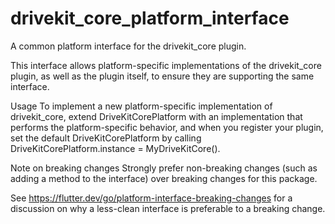 # drivekit_core_platform_interface

A common platform interface for the drivekit_core plugin.

This interface allows platform-specific implementations of the drivekit_core plugin, as well as the plugin itself, to ensure they are supporting the same interface.

Usage
To implement a new platform-specific implementation of drivekit_core, extend DriveKitCorePlatform with an implementation that performs the platform-specific behavior, and when you register your plugin, set the default DriveKitCorePlatform by calling DriveKitCorePlatform.instance = MyDriveKitCore().

Note on breaking changes
Strongly prefer non-breaking changes (such as adding a method to the interface) over breaking changes for this package.

See https://flutter.dev/go/platform-interface-breaking-changes for a discussion on why a less-clean interface is preferable to a breaking change.
